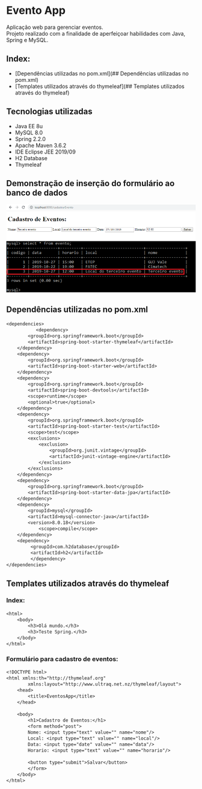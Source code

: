 # Evento App

Aplicação web para gerenciar eventos.  
Projeto realizado com a finalidade de aperfeiçoar habilidades com Java, Spring e MySQL.

## Index:
- [Dependências utilizadas no pom.xml](## Dependências utilizadas no pom.xml)
- [Templates utilizados através do thymeleaf](## Templates utilizados através do thymeleaf)  
  
## Tecnologias utilizadas  
- Java EE 8u
- MySQL 8.0
- Spring 2.2.0
- Apache Maven 3.6.2
- IDE Eclipse JEE 2019/09
- H2 Database
- Thymeleaf
  
## Demonstração de inserção do formulário ao banco de dados

![](Screenshots/ScreenShot_Web.png)  
![](Screenshots/Screenshot_MySQL_Example.png)  
  
## Dependências utilizadas no pom.xml
```
<dependencies>
           <dependency>
		<groupId>org.springframework.boot</groupId>
		<artifactId>spring-boot-starter-thymeleaf</artifactId>
	</dependency>
	<dependency>
		<groupId>org.springframework.boot</groupId>
		<artifactId>spring-boot-starter-web</artifactId>
	</dependency>
	<dependency>
		<groupId>org.springframework.boot</groupId>
		<artifactId>spring-boot-devtools</artifactId>
		<scope>runtime</scope>
		<optional>true</optional>
	</dependency>
	<dependency>
		<groupId>org.springframework.boot</groupId>
		<artifactId>spring-boot-starter-test</artifactId>
		<scope>test</scope>
		<exclusions>
			<exclusion>
				<groupId>org.junit.vintage</groupId>
				<artifactId>junit-vintage-engine</artifactId>
			</exclusion>
		</exclusions>
	</dependency>
	<dependency>
		<groupId>org.springframework.boot</groupId>
		<artifactId>spring-boot-starter-data-jpa</artifactId>
	</dependency>
	<dependency>
		<groupId>mysql</groupId>
		<artifactId>mysql-connector-java</artifactId>
		<version>8.0.18</version>
           	<scope>compile</scope>
	</dependency>
	<dependency>
 		 <groupId>com.h2database</groupId>
  		 <artifactId>h2</artifactId>
  		 </dependency>
</dependencies>
```
  
## Templates utilizados através do thymeleaf  
### Index:
```
<html>
	<body>
		<h3>Olá mundo.</h3>
		<h3>Teste Spring.</h3>
	</body>
</html>
```
  
### Formulário para cadastro de eventos:
```
<!DOCTYPE html>		
<html xmlns:th="http://thymeleaf.org"
		xmlns:layout="http://www.ultraq.net.nz/thymeleaf/layout">	
	<head>
		<title>EventosApp</title>
	</head>
	
	<body>
		<h1>Cadastro de Eventos:</h1>
		<form method="post">
		Nome: <input type="text" value="" name="nome"/>	
		Local: <input type="text" value="" name="local"/>
		Data: <input type="date" value="" name="data"/>
		Horario: <input type="text" value="" name="horario"/>
		
		<button type="submit">Salvar</button>
		</form>
	</body>
</html>
```
